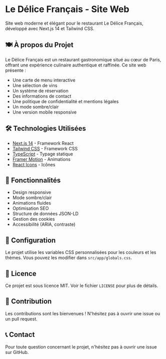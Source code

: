 # Le Délice Français - Site Web

Site web moderne et élégant pour le restaurant Le Délice Français, développé avec Next.js 14 et Tailwind CSS.

## 🍽️ À propos du Projet

Le Délice Français est un restaurant gastronomique situé au cœur de Paris, offrant une expérience culinaire authentique et raffinée. Ce site web présente :

- Une carte de menu interactive
- Une sélection de vins
- Un système de réservation
- Des informations de contact
- Une politique de confidentialité et mentions légales
- Un mode sombre/clair
- Une version mobile responsive

## 🛠️ Technologies Utilisées

- [Next.js 14](https://nextjs.org/) - Framework React
- [Tailwind CSS](https://tailwindcss.com/) - Framework CSS
- [TypeScript](https://www.typescriptlang.org/) - Typage statique
- [Framer Motion](https://www.framer.com/motion/) - Animations
- [React Icons](https://react-icons.github.io/react-icons/) - Icônes


## 📱 Fonctionnalités

- Design responsive
- Mode sombre/clair
- Animations fluides
- Optimisation SEO
- Structure de données JSON-LD
- Gestion des cookies
- Accessibilité (ARIA, contraste)

## 🔧 Configuration

Le projet utilise les variables CSS personnalisées pour les couleurs et les thèmes. Vous pouvez les modifier dans `src/app/globals.css`.

## 📄 Licence

Ce projet est sous licence MIT. Voir le fichier `LICENSE` pour plus de détails.

## 👥 Contribution

Les contributions sont les bienvenues ! N'hésitez pas à ouvrir une issue ou un pull request.

## 📞 Contact

Pour toute question concernant le projet, n'hésitez pas à ouvrir une issue sur GitHub.
